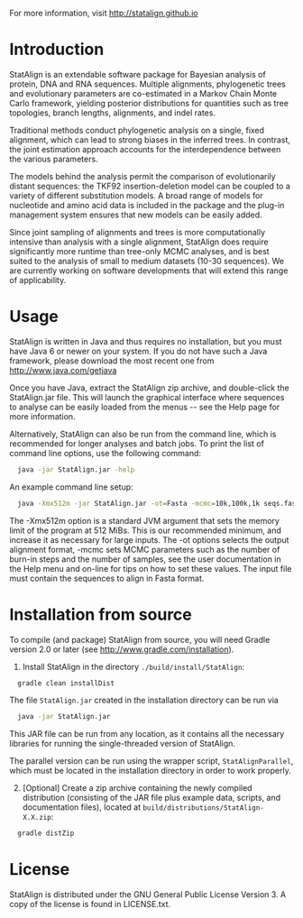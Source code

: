 For more information, visit http://statalign.github.io
 
# Introduction

StatAlign is an extendable software package for Bayesian analysis of protein, DNA and RNA sequences. Multiple alignments, phylogenetic trees and evolutionary parameters are co-estimated in a Markov Chain Monte Carlo framework, yielding posterior distributions for quantities such as tree topologies, branch lengths, alignments, and indel rates.

Traditional methods conduct phylogenetic analysis on a single, fixed alignment, which can lead to strong biases in the inferred trees. In contrast, the joint estimation approach accounts for the interdependence between the various parameters.

The models behind the analysis permit the comparison of evolutionarily distant sequences: the TKF92 insertion-deletion model can be coupled to a variety of different substitution models. A broad range of models for nucleotide and amino acid data is included in the package and the plug-in management system ensures that new models can be easily added.

Since joint sampling of alignments and trees is more computationally intensive than analysis with a single alignment, StatAlign does require significantly more runtime than tree-only MCMC analyses, and is best suited to the analysis of small to medium datasets (10-30 sequences). We are currently working on software developments that will extend this range of applicability.


# Usage

StatAlign is written in Java and thus requires no installation, but you must have Java 6 or newer on your system. If you do not have such a Java framework, please download the most recent one from http://www.java.com/getjava

Once you have Java, extract the StatAlign zip archive, and double-click the StatAlign.jar file. This will launch the graphical interface where sequences to analyse can be easily loaded from the menus -- see the Help page for more information.

Alternatively, StatAlign can also be run from the command line, which is recommended for longer analyses and batch jobs. To print the list of command line options, use the following command:
```bash
  java -jar StatAlign.jar -help
```

An example command line setup:
```bash
  java -Xmx512m -jar StatAlign.jar -ot=Fasta -mcmc=10k,100k,1k seqs.fasta
```

The -Xmx512m option is a standard JVM argument that sets the memory limit of the program at 512 MiBs. This is our recommended minimum, and increase it as necessary for large inputs. The -ot options selects the output alignment format, -mcmc sets MCMC parameters such as the number of burn-in steps and the number of samples, see the user documentation in the Help menu and on-line for tips on how to set these values. The input file must contain the sequences to align in Fasta format.


# Installation from source

To compile (and package) StatAlign from source, you will need Gradle version 2.0 or later (see http://www.gradle.com/installation).

1. Install StatAlign in the directory `./build/install/StatAlign`:
```bash
  gradle clean installDist
```
The file `StatAlign.jar` created in the installation directory can be run via 
```bash
  java -jar StatAlign.jar
```

This JAR file can be run from any location, as it contains all the necessary libraries for running the single-threaded version of StatAlign.

The parallel version can be run using the wrapper script, `StatAlignParallel`, which must be located in the installation directory in order to work properly.

2. [Optional] Create a zip archive containing the newly compiled distribution (consisting of the JAR file plus example data, scripts, and documentation files), located at `build/distributions/StatAlign-X.X.zip`:
```bash
  gradle distZip
```

# License

StatAlign is distributed under the GNU General Public License Version 3.
A copy of the license is found in LICENSE.txt.
